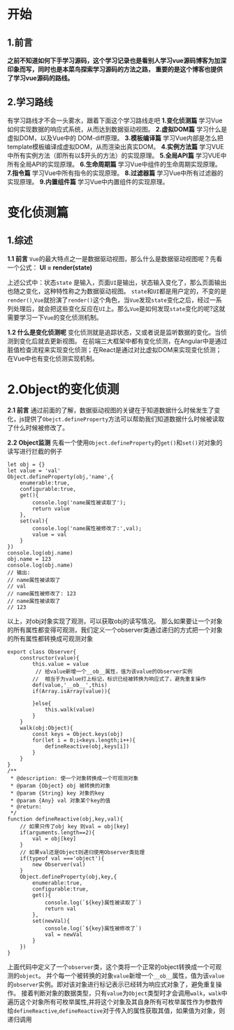 # 开始
## 1.前言
**之前不知道如何下手学习源码，这个学习记录也是看别人学习vue源码博客为加深印象而写，同时也是本菜鸟探索学习源码的方法之路，
重要的是这个博客也提供了学习vue源码的路线。**
## 2.学习路线
有学习路线才不会一头雾水，跟着下面这个学习路线走吧
**1.变化侦测篇**
学习Vue如何实现数据的响应式系统，从而达到数据驱动视图。
**2.虚拟DOM篇**
学习什么是虚拟DOM，以及Vue中的 DOM-diff原理。
**3.模板编译篇**
学习Vue内部是怎么把template模板编译成虚拟DOM，从而渲染出真实DOM。
**4.实例方法篇**
学习VUE中所有实例方法（即所有以$开头的方法）的实现原理。
**5.全局API篇**
学习VUE中所有全局API的实现原理。
**6.生命周期篇**
学习Vue中组件的生命周期实现原理。
**7.指令篇**
学习Vue中所有指令的实现原理。
**8.过滤器篇**
学习Vue中所有过滤器的实现原理。
**9.内置组件篇**
学习Vue中内置组件的实现原理。


# 变化侦测篇
## 1.综述
**1.1 前言** `Vue`的最大特点之一是数据驱动视图，那么什么是数据驱动视图呢？先看一个公式：
**UI = render(state)**

上述公式中：状态`state` 是输入，页面`UI`是输出，状态输入变化了，那么页面输出也随之变化，这种特性称之为数据驱动视图。
`state`和`UI`都是用户定的，不变的是`render()`,`Vue`就扮演了`render()`这个角色，当`Vue`发现`state`变化之后，经过一系列处理后，就会把这些变化反应在`UI`上。那么`Vue`是如何发现`state`变化的呢?这就需要学习一下`Vue`的变化侦测机制。

**1.2 什么是变化侦测呢**
变化侦测就是追踪状态，又或者说是监听数据的变化。当侦测到变化后就去更新视图。
在前端三大框架中都有变化侦测，在Angular中是通过脏值检查流程来实现变化侦测；在React是通过对比虚拟DOM来实现变化侦测；在Vue中也有变化侦测实现机制。
# 2.Object的变化侦测

**2.1 前言**
通过前面的了解，数据驱动视图的关键在于知道数据什么时候发生了变化，js提供了`Obejct.defineProperty`方法可以帮助我们知道数据什么时候被读取了什么时候被修改了。

**2.2 Object监测**
先看一个使用`Object.defineProperty`的`get()`和`set()`对对象的读写进行拦截的例子

```
let obj = {}
let value = 'val'
Object.defineProperty(obj,'name',{
    enumerable:true,
    configurable:true,
    get(){
        console.log('name属性被读取了');
        return value
    },
    set(val){
        console.log('name属性被修改了:',val);
        value = val
    }
})
console.log(obj.name)
obj.name = 123
console.log(obj.name)
// 输出:
// name属性被读取了
// val
// name属性被修改了: 123
// name属性被读取了
// 123

```
以上，对obj对象实现了观测，可以获取obj的读写情况。
那么如果要让一个对象的所有属性都变得可观测，我们定义一个observer类通过递归的方式把一个对象的所有属性都转换成可观测对象

```
export class Observer{
    constructor(value){
        this.value = value
         // 给value新增一个__ob__属性，值为该value的Observer实例
        //  相当于为value打上标记，标识已经被转换为响应式了，避免重复操作
        def(value,'__ob__',this)
        if(Array.isArray(value)){
        
        }else{
            this.walk(value)
        }
    }
    walk(obj:Object){
        const keys = Object.keys(obj)
        for(let i = 0;i<keys.length;i++){
            defineReactive(obj,keys[i])
        }
    }
}
/**
 * @description: 使一个对象转换成一个可观测对象
 * @param {Object} obj 被转换的对象
 * @param {String} key 对象的key
 * @param {Any} val 对象某个key的值
 * @return: 
 */
function defineReactive(obj,key,val){
    // 如果只传了obj key 则val = obj[key]
    if(arguments.length==2){
        val = obj[key]
    }
    // 如果val还是Object则递归使用Observer类处理
    if(typeof val ==='object'){
        new Observer(val)
    }
    Object.defineProperty(obj,key,{
        enumerable:true,
        configurable:true,
        get(){
            console.log(`${key}属性被读取了`)
            return val
        },
        set(newVal){
            console.log(`${key}属性被修改了`)
            val = newVal
        }
    })
}
```
上面代码中定义了一个`observer`类，这个类将一个正常的object转换成一个可观测的`object`。
并个每一个被转换的对象`value`新增一个`__ob__`属性，值为该`value`的`observer`实例。即对该对象进行标记表示已经转为响应式对象了，避免重复操作。
接着判断对象的数据类型，只有`value`为`Object`类型时才会调用`walk`，`walk`中遍历这个对象所有可枚举属性,并将这个对象及其自身所有可枚举属性作为参数传给`defineReactive`,`defineReactive`对于传入的属性获取其值，如果值为对象，则递归调用